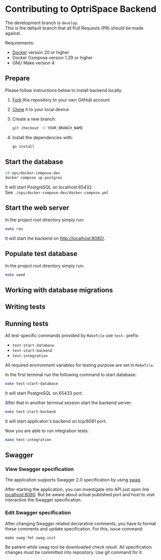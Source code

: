 # Contributing to OptriSpace Backend

The development branch is `develop`.\
This is the default branch that all Pull Requests (PR) should be made against.

Requirements:

* [Docker](https://www.docker.com/products/docker-desktop/) version 20 or higher
* Docker Compose version 1.29 or higher
* GNU Make version 4

## Prepare

Please follow instructions below to install backend locally.

1. [Fork](https://help.github.com/articles/fork-a-repo/)
   this repository to your own GitHub account

2. [Clone](https://help.github.com/articles/cloning-a-repository/)
   it to your local device

3. Create a new branch:

    ```sh
    git checkout -b YOUR_BRANCH_NAME
    ```

4. Install the dependencies with:

    ```sh
    go install
    ```

## Start the database

```sh
cd ops/docker-compose-dev
docker compose up postgres
```

It will start PostgreSQL on localhost:65432.\
See `./ops/docker-compose-dev/docker-compose.yml`

## Start the web server

In the project root directory simply run:

```sh
make run
```

It will start the backend on [http://localhost:8080/](http://localhost:8080/).

## Populate test database

In the project root directory simply run:

```sh
make seed
```

## Working with database migrations

## Writing tests

## Running tests

All test-specific commands provided by `Makefile` use `test-` prefix:

* `test-start-database`
* `test-start-backend`
* `test-integration`

All required environment variables for testing purpose are set in `Makefile`.

In the first terminal run the following command to start database:

```sh
make test-start-database
```

It will start PostgreSQL on 65433 port.

After that in another terminal session start the backend server:

```sh
make test-start-backend
```

It will start applicaton's backend on tcp/8081 port.

Now you are able to run integration tests:

```sh
make test-integration
```

## Swagger

### View Swagger specification

The application supports Swagger 2.0 specification by using [swag](https://github.com/swaggo/swag).

After starting the application, you can investigate into API just open link [localhost:8080](http://localhost:8080/swagger/index.html). But be aware about actual published port and host to visit interactive the Swagger specification.

### Edit Swagger specification

After changing Swagger related declarative comments, you have to format these comments and update specification. For this, issue command:

```
make swag-fmt swag-init
```

Be patient while swag tool be downloaded check result. All specification changes must be committed into repository. Use git command for it.